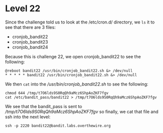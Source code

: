 # Level 22

Since the challenge told us to look at the /etc/cron.d/ directory, we ```ls``` it to see that there are 3 files:  

* cronjob_bandit22
* cronjob_bandit23
* cronjob_bandit24  

Because this is challenge 22, we open cronjob_bandit22 to see the following:   

```
@reboot bandit22 /usr/bin/cronjob_bandit22.sh &> /dev/null  
* * * * * bandit22 /usr/bin/cronjob_bandit22.sh &> /dev/null
```  

We then ```cat``` into the */usr/bin/cronjob_bandit22.sh* to see the following:  

```
chmod 644 /tmp/t7O6lds9S0RqQh9aMcz6ShpAoZKF7fgv  
cat /etc/bandit_pass/bandit22 > /tmp/t7O6lds9S0RqQh9aMcz6ShpAoZKF7fgv
```  

We see that the bandit_pass is sent to */tmp/t7O6lds9S0RqQh9aMcz6ShpAoZKF7fgv* so finally, we cat that file and ssh into the next level:  

```ssh -p 2220 bandit22@bandit.labs.overthewire.org```
